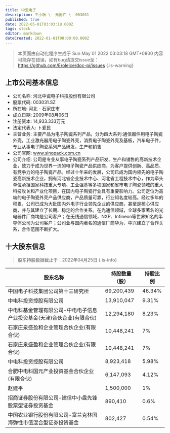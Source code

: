 ```yaml
---
title: 中瓷电子
description: 中小板 \- 元器件 \- 003031
published: true
date: 2022-05-01T03:03:18.000Z
tags: stock
editor: markdown
dateCreated: 2022-01-01T00:00:00.000Z
---
```


> 本页面由自动化程序生成于 Sun May 01 2022 03:03:18 GMT+0800
> 内容可能存在错误，如有bug请提交issue至：https://github.com/Eroleice/doc-pi/issues
{.is-warning}

## 上市公司基本信息
- 公司名称: 河北中瓷电子科技股份有限公司
- 股票代码: 003031.SZ
- 所在地: 河北 - 石家庄市
- 成立日期: 2009年08月06日
- 注册资本: 14,933.333万元
- 法定代表人: 卜爱民
- 主营业务: 主要产品为电子陶瓷系列产品，分为四大系列:通信器件用电子陶瓷外壳，工业激光器用电子陶瓷外壳，消费电子陶瓷外壳及基板，汽车电子件，专业从事电子陶瓷系列产品研发，生产和销售
- 公司官网: www.sinopack.com.cn
- 公司介绍: 公司是专业从事电子陶瓷系列产品研发、生产和销售的高新技术企业，致力于成为世界一流的电子陶瓷产品供应商，为客户提供创新、高品质、有竞争力的电子陶瓷产品。经过十年来的发展，公司已成为国内领先的电子陶瓷高新技术企业，拥有河北省企业技术中心、河北省工程技术中心，作为牵头单位承担国家科技重大专项、工业强基等多项国家和省市电子陶瓷领域的重大科技攻关和产业化项目，在国内电子陶瓷行业具有重要影响力。公司定位为高端的电子陶瓷外壳产品供应商，产品质量可靠，行业知名度较高。经过多年的积累，公司已成为大批国内外电子行业领先企业的供应商，甚至是核心供应商，并与其建立了长期、稳定的合作关系。在光通信领域，全球多家著名的光电器件厂商均是公司客户；在无线通信领域，NXP、Infineon等世界知名的半导体公司为公司客户；公司业与国内著名的通信厂商华为、中兴建立了合作关系，合作范围不断扩大。


## 十大股东信息
> 股东持股数据截止于：2022年04月25日
{.is-info}

| 股东名称 | 持股数量（股） | 持股比例 |
| --- | --- | --- |
| 中国电子科技集团公司第十三研究所 | 69,200,439 | 46.34% |
| 中电科投资控股有限公司 | 13,910,047 | 9.31% |
| 中电科基金管理有限公司-中电电子信息产业投资基金(天津)合伙企业(有限合伙) | 12,294,180 | 8.23% |
| 石家庄泉盛盈和企业管理合伙企业(有限合伙) | 10,448,241 | 7% |
| 石家庄泉盛盈和企业管理合伙企业(有限合伙) | 10,448,241 | 7% |
| 中电科投资控股有限公司 | 8,923,418 | 5.98% |
| 合肥中电科国元产业投资基金合伙企业(有限合伙) | 6,147,093 | 4.12% |
| 赵建平 | 1,500,000 | 1% |
| 招商证券股份有限公司-建信中小盘先锋股票型证券投资基金 | 890,410 | 0.6% |
| 中国农业银行股份有限公司-富兰克林国海弹性市值混合型证券投资基金 | 802,427 | 0.54% |




